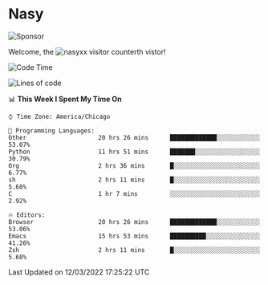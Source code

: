 # Nasy

<!--
<p align="center">
<img height="200" src="https://github-readme-stats.vercel.app/api?username=nasyxx&count_private=true&show_icons=true&theme=dracula&include_all_commits=true"/>
<img height="200" src="https://github-readme-stats.vercel.app/api/top-langs/?username=nasyxx&theme=dracula&hide=html,jupyter+notebook&count_private=true&show_icons=true"/>
</p>

  
----------------
-->

![Sponsor](https://img.shields.io/static/v1.svg?label=Sponsor&message=%E2%9D%A4&logo=GitHub&style=flat&color=pink)
 
Welcome, the ![nasyxx visitor counter](https://count.getloli.com/get/@nasyxx?theme=rule34)th vistor!
 
<!--START_SECTION:waka-->
![Code Time](http://img.shields.io/badge/Code%20Time-2%2C011%20hrs%2040%20mins-blue)

![Lines of code](https://img.shields.io/badge/From%20Hello%20World%20I%27ve%20Written-5%20Million%20lines%20of%20code-blue)

📊 **This Week I Spent My Time On** 

```text
⌚︎ Time Zone: America/Chicago

💬 Programming Languages: 
Other                    20 hrs 26 mins      █████████████░░░░░░░░░░░░   53.07% 
Python                   11 hrs 51 mins      ███████░░░░░░░░░░░░░░░░░░   30.79% 
Org                      2 hrs 36 mins       █░░░░░░░░░░░░░░░░░░░░░░░░   6.77% 
sh                       2 hrs 11 mins       █░░░░░░░░░░░░░░░░░░░░░░░░   5.68% 
C                        1 hr 7 mins         ░░░░░░░░░░░░░░░░░░░░░░░░░   2.92%

🔥 Editors: 
Browser                  20 hrs 26 mins      █████████████░░░░░░░░░░░░   53.06% 
Emacs                    15 hrs 53 mins      ██████████░░░░░░░░░░░░░░░   41.26% 
Zsh                      2 hrs 11 mins       █░░░░░░░░░░░░░░░░░░░░░░░░   5.68%

```


 Last Updated on 12/03/2022 17:25:22 UTC
<!--END_SECTION:waka-->

<!-- ![visitors](https://visitor-badge.laobi.icu/badge?page_id=nasyxx.nasyxx) -->
